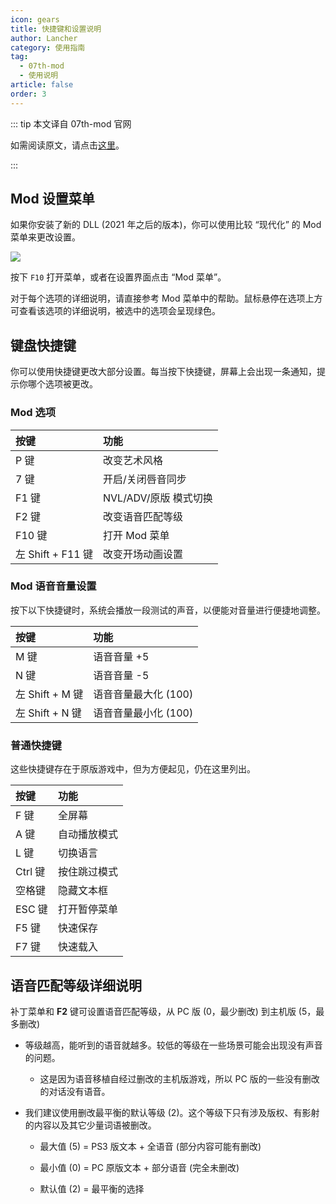 ```yaml
---
icon: gears
title: 快捷键和设置说明
author: Lancher
category: 使用指南
tag:
  - 07th-mod
  - 使用说明
article: false
order: 3
---
```


::: tip 本文译自 07th-mod 官网

如需阅读原文，请点击[这里](https://07th-mod.com/wiki/Higurashi/Higurashi-Part-2---Patch-configuration-and-keyboard-shortcuts/)。

:::

## Mod 设置菜单

如果你安装了新的 DLL (2021 年之后的版本)，你可以使用比较 “现代化” 的 Mod 菜单来更改设置。

![](https://cdn.iycx.top/higurashi/guide/mod_menu.jpg)  

按下 `F10` 打开菜单，或者在设置界面点击 “Mod 菜单”。

对于每个选项的详细说明，请直接参考 Mod 菜单中的帮助。鼠标悬停在选项上方可查看该选项的详细说明，被选中的选项会呈现绿色。

## 键盘快捷键

你可以使用快捷键更改大部分设置。每当按下快捷键，屏幕上会出现一条通知，提示你哪个选项被更改。

### Mod 选项

| 按键 | 功能 |
| :---- | :---- |
| P 键 | 改变艺术风格 |
| 7 键 | 开启/关闭唇音同步 |
| F1 键 | NVL/ADV/原版 模式切换 |
| F2 键 | 改变语音匹配等级 |
| F10 键 | 打开 Mod 菜单 |
| 左 Shift + F11 键 | 改变开场动画设置 |

### Mod 语音音量设置

按下以下快捷键时，系统会播放一段测试的声音，以便能对音量进行便捷地调整。

| 按键 | 功能 |
| :---- | :---- |
| M 键 | 语音音量 +5 |
| N 键 | 语音音量 -5 |
| 左 Shift + M 键 | 语音音量最大化 (100) |
| 左 Shift + N 键 | 语音音量最小化 (100) |

### 普通快捷键

这些快捷键存在于原版游戏中，但为方便起见，仍在这里列出。

| 按键 | 功能 |
| :---- |:---- |
| F 键 | 全屏幕 |
| A 键 | 自动播放模式 |
| L 键 | 切换语言 |
| Ctrl 键 | 按住跳过模式 |
| 空格键 | 隐藏文本框 |
| ESC 键 | 打开暂停菜单 |
| F5 键 | 快速保存 |
| F7 键 | 快速载入 |

## 语音匹配等级详细说明

补丁菜单和 **F2** 键可设置语音匹配等级，从 PC 版 (0，最少删改) 到主机版 (5，最多删改)

- 等级越高，能听到的语音就越多。较低的等级在一些场景可能会出现没有声音的问题。

    - 这是因为语音移植自经过删改的主机版游戏，所以 PC 版的一些没有删改的对话没有语音。

- 我们建议使用删改最平衡的默认等级 (2)。这个等级下只有涉及版权、有影射的内容以及其它少量词语被删改。

    - 最大值 (5) = PS3 版文本 + 全语音 (部分内容可能有删改)

    - 最小值 (0) = PC 原版文本 + 部分语音 (完全未删改)

    - 默认值 (2) = 最平衡的选择



